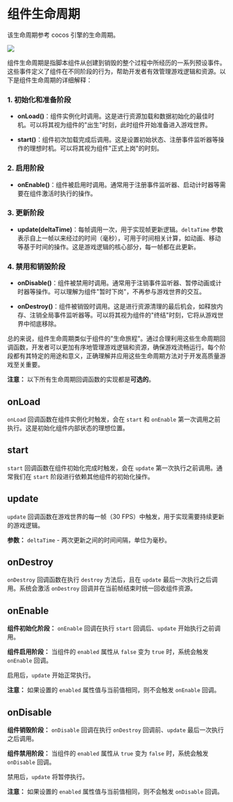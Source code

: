 # 组件生命周期

该生命周期参考 cocos 引擎的生命周期。

![](https://static.codemao.cn/pickduck/SkSU5p821e.svg?hash=Fj7ld7OvQmLlDIGG9EuPM2R0dZW0)

组件生命周期是指脚本组件从创建到销毁的整个过程中所经历的一系列预设事件。这些事件定义了组件在不同阶段的行为，帮助开发者有效管理游戏逻辑和资源。以下是组件生命周期的详细解释：

### 1. 初始化和准备阶段

- **onLoad()**：组件实例化时调用。这是进行资源加载和数据初始化的最佳时机。可以将其视为组件的"出生"时刻，此时组件开始准备进入游戏世界。

- **start()**：组件初次加载完成后调用。这是设置初始状态、注册事件监听器等操作的理想时机。可以将其视为组件"正式上岗"的时刻。

### 2. 启用阶段

- **onEnable()**：组件被启用时调用。通常用于注册事件监听器、启动计时器等需要在组件激活时执行的操作。

### 3. 更新阶段

- **update(deltaTime)**：每帧调用一次，用于实现帧更新逻辑。`deltaTime` 参数表示自上一帧以来经过的时间（毫秒），可用于时间相关计算，如动画、移动等基于时间的操作。这是游戏逻辑的核心部分，每一帧都在此更新。

### 4. 禁用和销毁阶段

- **onDisable()**：组件被禁用时调用。通常用于注销事件监听器、暂停动画或计时器等操作。可以理解为组件"暂时下岗"，不再参与游戏世界的交互。

- **onDestroy()**：组件被销毁时调用。这是进行资源清理的最后机会，如释放内存、注销全局事件监听器等。可以将其视为组件的"终结"时刻，它将从游戏世界中彻底移除。

总的来说，组件生命周期类似于组件的"生命旅程"。通过合理利用这些生命周期回调函数，开发者可以更加有序地管理游戏逻辑和资源，确保游戏流畅运行。每个阶段都有其特定的用途和意义，正确理解并应用这些生命周期方法对于开发高质量游戏至关重要。

**注意：** 以下所有生命周期回调函数的实现都是**可选的**。

## onLoad

`onLoad` 回调函数在组件实例化时触发，会在 `start` 和 `onEnable` 第一次调用之前执行。这是初始化组件内部状态的理想位置。

## start

`start` 回调函数在组件初始化完成时触发，会在 `update` 第一次执行之前调用。通常我们在 `start` 阶段进行依赖其他组件的初始化操作。

## update

`update` 回调函数在游戏世界的每一帧（30 FPS）中触发，用于实现需要持续更新的游戏逻辑。

**参数：** `deltaTime` - 两次更新之间的时间间隔，单位为毫秒。

## onDestroy

`onDestroy` 回调函数在执行 `destroy` 方法后，且在 `update` 最后一次执行之后调用。系统会激活 `onDestroy` 回调并在当前帧结束时统一回收组件资源。

## onEnable

**组件初始化阶段：** `onEnable` 回调在执行 `start` 回调后、`update` 开始执行之前调用。

**组件启用阶段：** 当组件的 `enabled` 属性从 `false` 变为 `true` 时，系统会触发 `onEnable` 回调。

启用后，`update` 开始正常执行。

**注意：** 如果设置的 `enabled` 属性值与当前值相同，则不会触发 `onEnable` 回调。

## onDisable

**组件销毁阶段：** `onDisable` 回调在执行 `onDestroy` 回调前、`update` 最后一次执行之后调用。

**组件禁用阶段：** 当组件的 `enabled` 属性从 `true` 变为 `false` 时，系统会触发 `onDisable` 回调。

禁用后，`update` 将暂停执行。

**注意：** 如果设置的 `enabled` 属性值与当前值相同，则不会触发 `onDisable` 回调。
